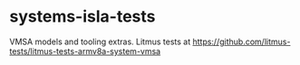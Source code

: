 # systems-isla-tests

VMSA models and tooling extras. 
Litmus tests at https://github.com/litmus-tests/litmus-tests-armv8a-system-vmsa
